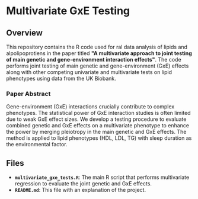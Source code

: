 # Multivariate GxE Testing

## Overview
This repository contains the R code used for ral data analysis of lipids and alpolipoprotiens in the paper titled **"A multivariate approach to joint testing of main genetic and gene-environment interaction effects"**. The code performs joint testing of main genetic and gene-environment (GxE) effects along with other competing univariate and multivariate tests on lipid phenotypes using data from the UK Biobank.

### Paper Abstract
Gene-environment (GxE) interactions crucially contribute to complex phenotypes. The statistical power of GxE interaction studies is often limited due to weak GxE effect sizes.  We develop a testing procedure to evaluate combined genetic and GxE effects on a multivariate phenotype to enhance the power by merging pleiotropy in the main genetic and GxE effects. The method is applied to lipid phenotypes (HDL, LDL, TG) with sleep duration as the environmental factor.

## Files
- **`multivariate_gxe_tests.R`**: The main R script that performs multivariate regression to evaluate the joint genetic and GxE effects.
- **`README.md`**: This file with an explanation of the project.

